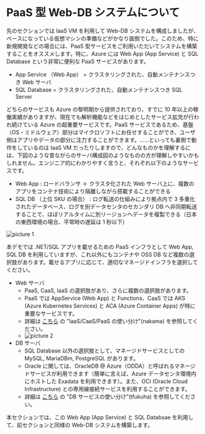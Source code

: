# PaaS 型 Web-DB システムについて

先のセクションでは IaaS VM を利用して Web-DB システムを構成しましたが、ベースになっている仮想マシンの準備などがかなり面倒でした。このため、特に新規開発などの場合には、PaaS 型サービスをご利用いただいてシステムを構築することをオススメします。特に、Azure には Web App (App Service) と SQL Database という非常に便利な PaaS サービスがあります。

- App Service （Web App） = クラスタリングされた、自動メンテナンスつき Web サーバ
- SQL Database = クラスタリングされた、自動メンテナンスつき SQL Server

どちらのサービスも Azure の黎明期から提供されており、すでに 10 年以上の稼働実績がありますが、現在でも解析機能などをはじめとしたサービス拡充が行われ続けている Azure の超重要サービスです。PaaS サービスであるため、基盤（OS・ミドルウェア）部分はマイクロソフトにお任せすることができ、ユーザ側はアプリやデータの部分に注力することができます。……といっても裏側で動作をしているのは IaaS VM だったりしますので、どんなものかを理解するには、下図のような昔ながらのサーバ構成図のようなものの方が理解しやすいかもしれません。エンジニア的にわかりやすく言うと、それぞれ以下のようなサービスです。

- Web App : ロードバランサ ＋ クラスタ化された Web サーバ上に、複数のアプリをコンテナ技術により隔離しながら搭載することができる
- SQL DB （上位 SKU の場合） : ログ転送の仕組みにより拠点内で 3 多重化されたデータベース、ログを別データセンタのセカンダリ DB へ非同期転送することで、ほぼリアルタイムに別リージョンへデータを複製できる（日本の東西環境の場合、平常時の遅延は 1 秒以下）

![picture 1](./images/927deb8d243a11d486a58b557341df08c6f82c414da5c58de6230e1e2f042ab1.png)  

本デモでは .NET/SQL アプリを載せるための PaaS インフラとして Web App, SQL DB を利用していますが、これ以外にもコンテナや OSS DB など複数の選択肢があります。載せるアプリに応じて、適切なマネージドインフラを選択してください。

- Web サーバ
  - PaaS, CaaS, IaaS の選択肢があり、さらに複数の選択肢があります。
  - PaaS では AppService (Web App) と Functions、CaaS では AKS (Azure Kubernetes Services) と ACA (Azure Container Apps) が特に重要なサービスです。
  - 詳細は [こちら](https://github.com/Azure/jp-techdocs) の "IaaS/CaaS/PaaS の使い分け"(nakama) を参照してください。
  - ![picture 2](./images/96705459fd984e91c83fe33d1e81a10d8bd882c6dbf40d9b70136f23094a2d87.png)  
- DB サーバ
  - SQL Database 以外の選択肢として、マネージドサービスとしての MySQL, MariaDBm, PostgreSQL があります。
  - Oracle に関しては、OracleDB @ Azure（ODDA）と呼ばれるマネージドサービスが利用できます（簡単に言えば、Azure データセンタ環境内にホストした Exadata を利用できます）。また、OCI (Oracle Cloud Infrastructure) との専用線接続サービスを利用することができます。
  - 詳細は [こちら](https://github.com/Azure/jp-techdocs) の "DB サービスの使い分け"(tfukuha) を参照してください。

本セクションでは、この Web App (App Service) と SQL Databsae を利用して、前セクションと同様の Web-DB システムを構築します。
